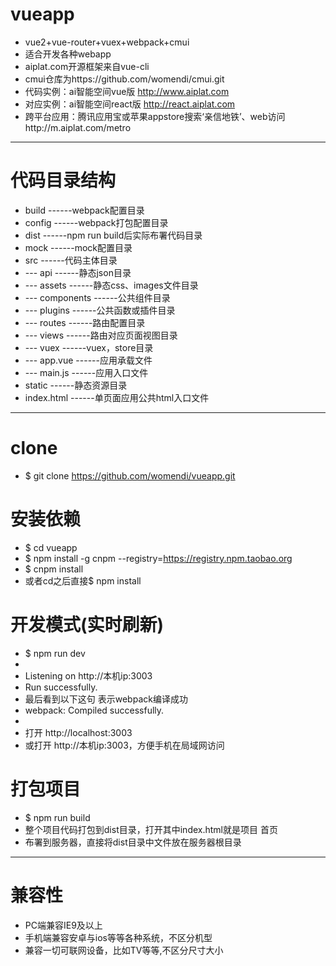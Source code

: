 # vueapp
 - vue2+vue-router+vuex+webpack+cmui
 - 适合开发各种webapp
 - aiplat.com开源框架来自vue-cli
 - cmui仓库为https://github.com/womendi/cmui.git
 - 代码实例：ai智能空间vue版  http://www.aiplat.com 
 - 对应实例：ai智能空间react版  http://react.aiplat.com 
 - 跨平台应用：腾讯应用宝或苹果appstore搜索‘亲信地铁’、web访问http://m.aiplat.com/metro

---

# 代码目录结构

 - build           ------webpack配置目录
 - config          ------webpack打包配置目录
 - dist            ------npm run build后实际布署代码目录
 - mock            ------mock配置目录
 - src             ------代码主体目录
 - --- api         ------静态json目录
 - --- assets      ------静态css、images文件目录
 - --- components  ------公共组件目录
 - --- plugins     ------公共函数或插件目录
 - --- routes      ------路由配置目录
 - --- views       ------路由对应页面视图目录
 - --- vuex        ------vuex，store目录
 - --- app.vue     ------应用承载文件
 - --- main.js     ------应用入口文件
 - static          ------静态资源目录
 - index.html      ------单页面应用公共html入口文件

---

# clone
 - $ git clone https://github.com/womendi/vueapp.git

# 安装依赖
 - $ cd vueapp
 - $ npm install -g cnpm --registry=https://registry.npm.taobao.org
 - $ cnpm install
 - 或者cd之后直接$  npm  install

# 开发模式(实时刷新)
 - $ npm run dev
 - 
 - Listening on http://本机ip:3003
 - Run successfully.
 - 最后看到以下这句 表示webpack编译成功
 - webpack: Compiled successfully.
 - 
 - 打开 http://localhost:3003
 - 或打开 http://本机ip:3003，方便手机在局域网访问

# 打包项目
 - $ npm run build
 - 整个项目代码打包到dist目录，打开其中index.html就是项目 首页
 - 布署到服务器，直接将dist目录中文件放在服务器根目录

---

# 兼容性
 - PC端兼容IE9及以上
 - 手机端兼容安卓与ios等等各种系统，不区分机型
 - 兼容一切可联网设备，比如TV等等,不区分尺寸大小